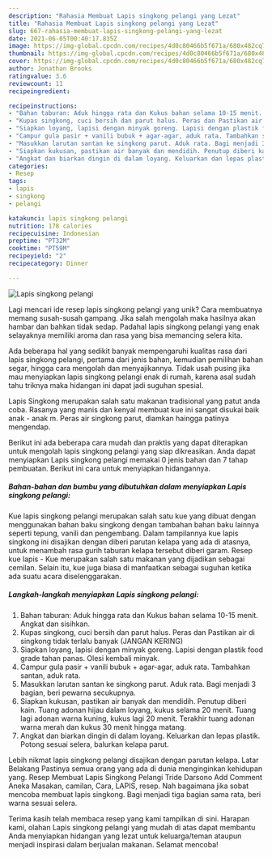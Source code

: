 ```yaml
---
description: "Rahasia Membuat Lapis singkong pelangi yang Lezat"
title: "Rahasia Membuat Lapis singkong pelangi yang Lezat"
slug: 667-rahasia-membuat-lapis-singkong-pelangi-yang-lezat
date: 2021-06-05T00:40:17.835Z
image: https://img-global.cpcdn.com/recipes/4d0c80466b5f671a/680x482cq70/lapis-singkong-pelangi-foto-resep-utama.jpg
thumbnail: https://img-global.cpcdn.com/recipes/4d0c80466b5f671a/680x482cq70/lapis-singkong-pelangi-foto-resep-utama.jpg
cover: https://img-global.cpcdn.com/recipes/4d0c80466b5f671a/680x482cq70/lapis-singkong-pelangi-foto-resep-utama.jpg
author: Jonathan Brooks
ratingvalue: 3.6
reviewcount: 11
recipeingredient:

recipeinstructions:
- "Bahan taburan: Aduk hingga rata dan Kukus bahan selama 10-15 menit. Angkat dan sisihkan."
- "Kupas singkong, cuci bersih dan parut halus. Peras dan Pastikan air di singkong tidak terlalu banyak (JANGAN KERING)"
- "Siapkan loyang, lapisi dengan minyak goreng. Lapisi dengan plastik food grade tahan panas. Olesi kembali minyak."
- "Campur gula pasir + vanili bubuk + agar-agar, aduk rata. Tambahkan santan, aduk rata."
- "Masukkan larutan santan ke singkong parut. Aduk rata. Bagi menjadi 3 bagian, beri pewarna secukupnya."
- "Siapkan kukusan, pastikan air banyak dan mendidih. Penutup diberi kain. Tuang adonan hijau dalam loyang, kukus selama 20 menit. Tuang lagi adonan warna kuning, kukus lagi 20 menit. Terakhir tuang adonan warna merah dan kukus 30 menit hingga matang."
- "Angkat dan biarkan dingin di dalam loyang. Keluarkan dan lepas plastik. Potong sesuai selera, balurkan kelapa parut."
categories:
- Resep
tags:
- lapis
- singkong
- pelangi

katakunci: lapis singkong pelangi 
nutrition: 178 calories
recipecuisine: Indonesian
preptime: "PT32M"
cooktime: "PT59M"
recipeyield: "2"
recipecategory: Dinner

---
```



![Lapis singkong pelangi](https://img-global.cpcdn.com/recipes/4d0c80466b5f671a/680x482cq70/lapis-singkong-pelangi-foto-resep-utama.jpg)

Lagi mencari ide resep lapis singkong pelangi yang unik? Cara membuatnya memang susah-susah gampang. Jika salah mengolah maka hasilnya akan hambar dan bahkan tidak sedap. Padahal lapis singkong pelangi yang enak selayaknya memiliki aroma dan rasa yang bisa memancing selera kita.

Ada beberapa hal yang sedikit banyak mempengaruhi kualitas rasa dari lapis singkong pelangi, pertama dari jenis bahan, kemudian pemilihan bahan segar, hingga cara mengolah dan menyajikannya. Tidak usah pusing jika mau menyiapkan lapis singkong pelangi enak di rumah, karena asal sudah tahu triknya maka hidangan ini dapat jadi suguhan spesial.

Lapis Singkong merupakan salah satu makanan tradisional yang patut anda coba. Rasanya yang manis dan kenyal membuat kue ini sangat disukai baik anak - anak m. Peras air singkong parut, diamkan haingga patinya mengendap.


Berikut ini ada beberapa cara mudah dan praktis yang dapat diterapkan untuk mengolah lapis singkong pelangi yang siap dikreasikan. Anda dapat menyiapkan Lapis singkong pelangi memakai 0 jenis bahan dan 7 tahap pembuatan. Berikut ini cara untuk menyiapkan hidangannya.

<!--inarticleads1-->

##### Bahan-bahan dan bumbu yang dibutuhkan dalam menyiapkan Lapis singkong pelangi:



Kue lapis singkong pelangi merupakan salah satu kue yang dibuat dengan menggunakan bahan baku singkong dengan tambahan bahan baku lainnya seperti tepung, vanili dan pengembang. Dalam tampilannya kue lapis singkong ini disajikan dengan diberi parutan kelapa yang ada di atasnya, untuk menambah rasa gurih taburan kelapa tersebut diberi garam. Resep kue lapis - Kue merupakan salah satu makanan yang dijadikan sebagai cemilan. Selain itu, kue juga biasa di manfaatkan sebagai suguhan ketika ada suatu acara diselenggarakan. 

<!--inarticleads2-->

##### Langkah-langkah menyiapkan Lapis singkong pelangi:

1. Bahan taburan: Aduk hingga rata dan Kukus bahan selama 10-15 menit. Angkat dan sisihkan.
1. Kupas singkong, cuci bersih dan parut halus. Peras dan Pastikan air di singkong tidak terlalu banyak (JANGAN KERING)
1. Siapkan loyang, lapisi dengan minyak goreng. Lapisi dengan plastik food grade tahan panas. Olesi kembali minyak.
1. Campur gula pasir + vanili bubuk + agar-agar, aduk rata. Tambahkan santan, aduk rata.
1. Masukkan larutan santan ke singkong parut. Aduk rata. Bagi menjadi 3 bagian, beri pewarna secukupnya.
1. Siapkan kukusan, pastikan air banyak dan mendidih. Penutup diberi kain. Tuang adonan hijau dalam loyang, kukus selama 20 menit. Tuang lagi adonan warna kuning, kukus lagi 20 menit. Terakhir tuang adonan warna merah dan kukus 30 menit hingga matang.
1. Angkat dan biarkan dingin di dalam loyang. Keluarkan dan lepas plastik. Potong sesuai selera, balurkan kelapa parut.


Lebih nikmat lapis singkong pelangi disajikan dengan parutan kelapa. Latar Belakang Pastinya semua orang yang ada di dunia menginginkan kehidupan yang. Resep Membuat Lapis Singkong Pelangi Tride Darsono Add Comment Aneka Masakan, camilan, Cara, LAPIS, resep. Nah bagaimana jika sobat mencoba membuat lapis singkong. Bagi menjadi tiga bagian sama rata, beri warna sesuai selera. 

Terima kasih telah membaca resep yang kami tampilkan di sini. Harapan kami, olahan Lapis singkong pelangi yang mudah di atas dapat membantu Anda menyiapkan hidangan yang lezat untuk keluarga/teman ataupun menjadi inspirasi dalam berjualan makanan. Selamat mencoba!
